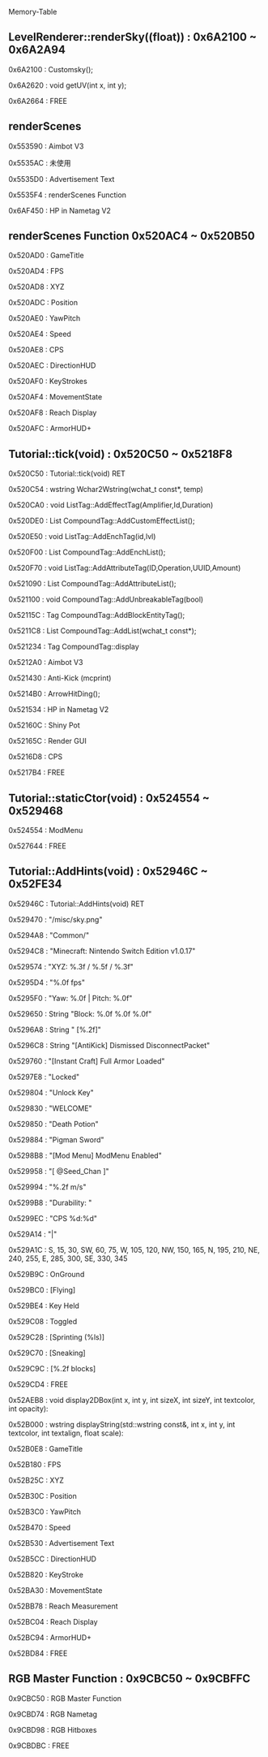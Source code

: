 Memory-Table

## LevelRenderer::renderSky((float)) : 0x6A2100 ~ 0x6A2A94

0x6A2100 : Customsky();

0x6A2620 : void getUV(int x, int y);

0x6A2664 : FREE

## renderScenes

0x553590 : Aimbot V3

0x5535AC : 未使用

0x5535D0 : Advertisement Text

0x5535F4 : renderScenes Function

0x6AF450 : HP in Nametag V2

## renderScenes Function 0x520AC4 ~ 0x520B50

0x520AD0 : GameTitle

0x520AD4 : FPS

0x520AD8 : XYZ

0x520ADC : Position

0x520AE0 : YawPitch

0x520AE4 : Speed

0x520AE8 : CPS

0x520AEC : DirectionHUD

0x520AF0 : KeyStrokes

0x520AF4 : MovementState

0x520AF8 : Reach Display

0x520AFC : ArmorHUD+

## Tutorial::tick(void) : 0x520C50 ~ 0x5218F8

0x520C50 : Tutorial::tick(void) RET

0x520C54 : wstring Wchar2Wstring(wchat_t const*, temp)

0x520CA0 : void ListTag::AddEffectTag(Amplifier,Id,Duration)

0x520DE0 : List CompoundTag::AddCustomEffectList();

0x520E50 : void ListTag::AddEnchTag(id,lvl)

0x520F00 : List CompoundTag::AddEnchList();

0x520F70 : void ListTag::AddAttributeTag(ID,Operation,UUID,Amount)

0x521090 : List CompoundTag::AddAttributeList();

0x521100 : void CompoundTag::AddUnbreakableTag(bool)

0x52115C : Tag CompoundTag::AddBlockEntityTag();

0x5211C8 : List CompoundTag::AddList(wchat_t const*);

0x521234 : Tag CompoundTag::display

0x5212A0 : Aimbot V3

0x521430 : Anti-Kick (mcprint)

0x5214B0 : ArrowHitDing();

0x521534 : HP in Nametag V2

0x52160C : Shiny Pot

0x52165C : Render GUI

0x5216D8 : CPS

0x5217B4 : FREE

## Tutorial::staticCtor(void) : 0x524554 ~ 0x529468

0x524554 : ModMenu

0x527644 : FREE

## Tutorial::AddHints(void) : 0x52946C ~ 0x52FE34

0x52946C : Tutorial::AddHints(void) RET

0x529470 : "/misc/sky.png"

0x5294A8 : "Common/"

0x5294C8 : "Minecraft: Nintendo Switch Edition v1.0.17"

0x529574 : "XYZ: %.3f / %.5f / %.3f"

0x5295D4 : "%.0f fps"

0x5295F0 : "Yaw: %.0f | Pitch: %.0f"

0x529650 : String "Block: %.0f %.0f %.0f"

0x5296A8 : String " [%.2f]"

0x5296C8 : String "[AntiKick] Dismissed DisconnectPacket"

0x529760 : "[Instant Craft] Full Armor Loaded"

0x5297E8 : "Locked"

0x529804 : "Unlock Key"

0x529830 : "WELCOME"

0x529850 : "Death Potion"

0x529884 : "Pigman Sword"

0x5298B8 : "[Mod Menu] ModMenu Enabled"

0x529958 : "[ @Seed_Chan ]"

0x529994 : "%.2f m/s"

0x5299B8 : "Durability: "

0x5299EC : "CPS %d:%d"

0x529A14 : "|"

0x529A1C : S, 15, 30, SW, 60, 75, W, 105, 120, NW, 150, 165, N, 195, 210, NE, 240, 255, E, 285, 300, SE, 330, 345

0x529B9C : OnGround

0x529BC0 : [Flying]

0x529BE4 : Key Held

0x529C08 : Toggled

0x529C28 : [Sprinting (%ls)]

0x529C70 : [Sneaking]

0x529C9C : [%.2f blocks]

0x529CD4 : FREE

0x52AEB8 : void display2DBox(int x, int y, int sizeX, int sizeY, int textcolor, int opacity):

0x52B000 : wstring displayString(std::wstring const&, int x, int y, int textcolor, int textalign, float scale):

0x52B0E8 : GameTitle

0x52B180 : FPS

0x52B25C : XYZ

0x52B30C : Position

0x52B3C0 : YawPitch

0x52B470 : Speed

0x52B530 : Advertisement Text

0x52B5CC : DirectionHUD

0x52B820 : KeyStroke

0x52BA30 : MovementState

0x52BB78 : Reach Measurement

0x52BC04 : Reach Display

0x52BC94 : ArmorHUD+

0x52BD84 : FREE

## RGB Master Function : 0x9CBC50 ~ 0x9CBFFC

0x9CBC50 : RGB Master Function

0x9CBD74 : RGB Nametag

0x9CBD98 : RGB Hitboxes

0x9CBDBC : FREE
